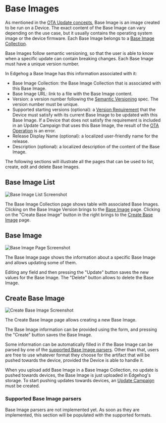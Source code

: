 <!---
  Copyright 2023 SECO Mind Srl

  SPDX-License-Identifier: Apache-2.0
-->

# Base Images

As mentioned in the [OTA Update concepts](ota_update_concepts.html), Base Image is an image created
to be run on a Device. The exact content of the Base Image can vary depending on the use case,
but it usually contains the operating system image or the device firmware. Each Base Image belongs to
a [Base Image Collection](ota_update_concepts.html#base-image-collection).

Base Images follow semantic versioning, so that the user is able to know when a specific update can
contain breaking changes. Each Base Image must have a unique version number.

In Edgehog a Base Image has this information associated with it:

- Base Image Collection: the Base Image Collection that is associated with this Base Image.
- Base Image URL: link to a file with the Base Image content.
- Version: a version number following the [Semantic Versioning](https://semver.org) spec. The
  version number must be unique.
- Supported starting versions (optional): a [Version Requirement](ota_update_concepts.html#version-requirement)
  that the Device must satisfy with its current Base Image to be updated with this Base Image.
  If a Device that does not satisfy the requirement is included in an Update Campaign
  that uses this Base Image, the result of the [OTA Operation](ota_update_concepts.html#ota-operation) is an error.
- Release Display Name (optional): a localized user-friendly name for the release.
- Description (optional): a localized description of the content of the Base Image.

The following sections will illustrate all the pages that can be used to list, create, edit and delete
Base Images.

## Base Image List

![Base Image List Screenshot](assets/base_image_list.png)

The Base Image Collection page shows table with associated Base Images.
Clicking on the Base Image Version brings to the [Base Image](#base-image) page.
Clicking on the "Create Base Image" button in the right brings to the [Create Base Image](#create-base-image) page.

## Base Image

![Base Image Page Screenshot](assets/base_image.png)

The Base Image page shows the information about a specific Base Image and allows updating some of them.

Editing any field and then pressing the "Update" button saves the new values for the Base Image.
The "Delete" button allows to delete the Base Image.

## Create Base Image

![Create Base Image Screenshot](assets/base_image_create.png)

The Create Base Image page allows creating a new Base Image.

The Base Image information can be provided using the form, and pressing the "Create" button saves the Base Image.

Some information can be automatically filled in if the Base Image can be parsed by one of the
[supported Base Image parsers](#supported-base-image-parsers). Other than that, users are free to
use whatever format they choose for the artifact that will be pushed towards the device, provided
the Device is able to handle it.

When you upload add Base Image in a Base Image Collection, no update is pushed towards devices,
the Base Image is just uploaded in Edgehog's storage. To start pushing updates towards devices, an
[Update Campaign](ota_update_concepts.html#update-campaign) must be created.

### Supported Base Image parsers

Base Image parsers are not implemented yet. As soon as they are implemented, this section will be
populated with the supported formats.